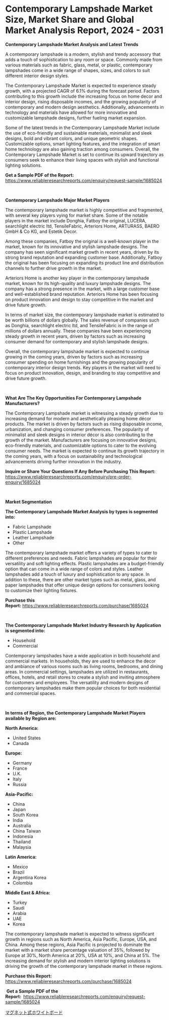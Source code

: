 <p><h1>Contemporary Lampshade Market Size, Market Share and Global Market Analysis Report, 2024 - 2031</h1></p><p><strong>Contemporary Lampshade Market Analysis and Latest Trends</strong></p>
<p><p>A contemporary lampshade is a modern, stylish and trendy accessory that adds a touch of sophistication to any room or space. Commonly made from various materials such as fabric, glass, metal, or plastic, contemporary lampshades come in a wide range of shapes, sizes, and colors to suit different interior design styles.</p><p>The Contemporary Lampshade Market is expected to experience steady growth, with a projected CAGR of 6.1% during the forecast period. Factors contributing to this growth include the increasing focus on home decor and interior design, rising disposable incomes, and the growing popularity of contemporary and modern design aesthetics. Additionally, advancements in technology and materials have allowed for more innovative and customizable lampshade designs, further fueling market expansion.</p><p>Some of the latest trends in the Contemporary Lampshade Market include the use of eco-friendly and sustainable materials, minimalist and sleek designs, bold and vibrant colors, and unique geometric shapes. Customizable options, smart lighting features, and the integration of smart home technology are also gaining traction among consumers. Overall, the Contemporary Lampshade Market is set to continue its upward trajectory as consumers seek to enhance their living spaces with stylish and functional lighting solutions.</p></p>
<p><strong>Get a Sample PDF of the Report:&nbsp;</strong> <a href="https://www.reliableresearchreports.com/enquiry/request-sample/1685024">https://www.reliableresearchreports.com/enquiry/request-sample/1685024</a></p>
<p>&nbsp;</p>
<p><strong>Contemporary Lampshade Major Market Players</strong></p>
<p><p>The contemporary lampshade market is highly competitive and fragmented, with several key players vying for market share. Some of the notable players in the market include Donghia, Fatboy the original, LUCERA, searchlight electric ltd, TensileFabric, Arteriors Home, ARTURASS, BAERO GmbH & Co KG, and Estetik Decor. </p><p>Among these companies, Fatboy the original is a well-known player in the market, known for its innovative and stylish lampshade designs. The company has seen significant market growth in recent years, driven by its strong brand reputation and expanding customer base. Additionally, Fatboy the original has been focusing on expanding its product line and distribution channels to further drive growth in the market.</p><p>Arteriors Home is another key player in the contemporary lampshade market, known for its high-quality and luxury lampshade designs. The company has a strong presence in the market, with a large customer base and well-established brand reputation. Arteriors Home has been focusing on product innovation and design to stay competitive in the market and drive future growth.</p><p>In terms of market size, the contemporary lampshade market is estimated to be worth billions of dollars globally. The sales revenue of companies such as Donghia, searchlight electric ltd, and TensileFabric is in the range of millions of dollars annually. These companies have been experiencing steady growth in recent years, driven by factors such as increasing consumer demand for contemporary and stylish lampshade designs.</p><p>Overall, the contemporary lampshade market is expected to continue growing in the coming years, driven by factors such as increasing consumer spending on home furnishings and the growing popularity of contemporary interior design trends. Key players in the market will need to focus on product innovation, design, and branding to stay competitive and drive future growth.</p></p>
<p>&nbsp;</p>
<p><strong>What Are The Key Opportunities For Contemporary Lampshade Manufacturers?</strong></p>
<p><p>The Contemporary Lampshade market is witnessing a steady growth due to increasing demand for modern and aesthetically pleasing home décor products. The market is driven by factors such as rising disposable income, urbanization, and changing consumer preferences. The popularity of minimalist and sleek designs in interior décor is also contributing to the growth of the market. Manufacturers are focusing on innovative designs, eco-friendly materials, and customizable options to cater to the evolving consumer needs. The market is expected to continue its growth trajectory in the coming years, with a focus on sustainability and technological advancements driving further innovation in the industry.</p></p>
<p><strong>Inquire or Share Your Questions If Any Before Purchasing This Report:</strong> <a href="https://www.reliableresearchreports.com/enquiry/pre-order-enquiry/1685024">https://www.reliableresearchreports.com/enquiry/pre-order-enquiry/1685024</a></p>
<p>&nbsp;</p>
<p><strong>Market Segmentation</strong></p>
<p><strong>The Contemporary Lampshade Market Analysis by types is segmented into:</strong></p>
<p><ul><li>Fabric Lampshade</li><li>Plastic Lampshade</li><li>Leather Lampshade</li><li>Other</li></ul></p>
<p><p>The contemporary lampshade market offers a variety of types to cater to different preferences and needs. Fabric lampshades are popular for their versatility and soft lighting effects. Plastic lampshades are a budget-friendly option that can come in a wide range of colors and styles. Leather lampshades add a touch of luxury and sophistication to any space. In addition to these, there are other market types such as metal, glass, and paper lampshades that offer unique design options for consumers looking to customize their lighting fixtures.</p></p>
<p><strong>Purchase this Report:&nbsp;</strong><a href="https://www.reliableresearchreports.com/purchase/1685024">https://www.reliableresearchreports.com/purchase/1685024</a></p>
<p>&nbsp;</p>
<p><strong>The Contemporary Lampshade Market Industry Research by Application is segmented into:</strong></p>
<p><ul><li>Household</li><li>Commercial</li></ul></p>
<p><p>Contemporary lampshades have a wide application in both household and commercial markets. In households, they are used to enhance the decor and ambiance of various rooms such as living rooms, bedrooms, and dining areas. In commercial settings, lampshades are utilized in restaurants, offices, hotels, and retail stores to create a stylish and inviting atmosphere for customers and employees. The versatility and modern designs of contemporary lampshades make them popular choices for both residential and commercial spaces.</p></p>
<p>&nbsp;</p>
<p><strong>In terms of Region, the Contemporary Lampshade Market Players available by Region are:</strong></p>
<p>
    <p> <strong> North America: </strong>
        <ul>
            <li>United States</li>
            <li>Canada</li>
        </ul>
        </p> 
    <p> <strong> Europe: </strong>
        <ul>
            <li>Germany</li>
            <li>France</li>
            <li>U.K.</li>
            <li>Italy</li>
            <li>Russia</li>
        </ul>
        </p> 
    <p> <strong> Asia-Pacific: </strong>
        <ul>
            <li>China</li>
            <li>Japan</li>
            <li>South Korea</li>
            <li>India</li>
            <li>Australia</li>
            <li>China Taiwan</li>
            <li>Indonesia</li>
            <li>Thailand</li>
            <li>Malaysia</li>
        </ul>
        </p> 
    <p> <strong> Latin America: </strong>
        <ul>
            <li>Mexico</li>
            <li>Brazil</li>
            <li>Argentina Korea</li>
            <li>Colombia</li>
        </ul>
        </p> 
    <p> <strong> Middle East & Africa: </strong>
        <ul>
            <li>Turkey</li>
            <li>Saudi</li>
            <li>Arabia</li>
            <li>UAE</li>
            <li>Korea</li>
        </ul>
    </p>
    </p>
<p><p>The contemporary lampshade market is expected to witness significant growth in regions such as North America, Asia Pacific, Europe, USA, and China. Among these regions, Asia Pacific is projected to dominate the market with a market share percentage valuation of 35%, followed by Europe at 30%, North America at 20%, USA at 10%, and China at 5%. The increasing demand for stylish and modern interior lighting solutions is driving the growth of the contemporary lampshade market in these regions.</p></p>
<p><strong>Purchase this Report: </strong><a href="https://www.reliableresearchreports.com/purchase/1685024">https://www.reliableresearchreports.com/purchase/1685024</a></p>
<p>&nbsp;<strong>Get a Sample PDF of the Report:&nbsp;&nbsp;</strong><a href="https://www.reliableresearchreports.com/enquiry/request-sample/1685024">https://www.reliableresearchreports.com/enquiry/request-sample/1685024</a></p>
<p><strong></strong></p>
<p><p><a href="https://github.com/mreklxf44233/Market-Research-Report-List-1/blob/main/10215692924.md">マグネット式ホワイトボード</a></p></p>